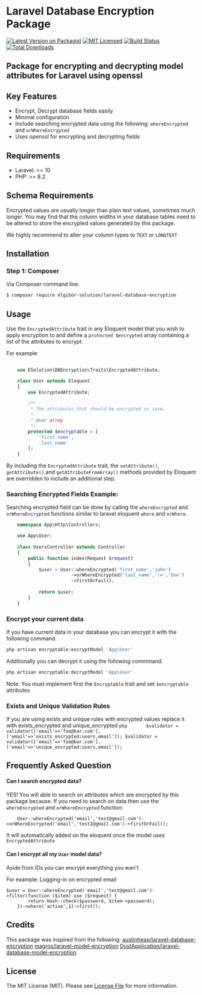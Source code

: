 # Laravel Database Encryption Package


[![Latest Version on Packagist](https://img.shields.io/packagist/v/elgibor-solution/laravel-database-encryption.svg?style=flat-square)](https://packagist.org/packages/elgibor-solution/laravel-database-encryption) 
[![MIT Licensed](https://img.shields.io/badge/license-MIT-brightgreen.svg?style=flat-square)](LICENSE.md) 
[![Build Status](https://travis-ci.com/elgibor-solution/laravel-database-encryption.svg?branch=main)](https://travis-ci.com/elgibor-solution/laravel-database-encryption) 
[![Total Downloads](https://img.shields.io/packagist/dt/elgibor-solution/laravel-database-encryption.svg?style=flat-square)](https://packagist.org/packages/elgibor-solution/laravel-database-encryption)


## Package for encrypting and decrypting model attributes for Laravel using openssl

## Key Features

* Encrypt, Decrypt database fields easily
* Minimal configuration
* Include searching encrypted data using the following:
    `whereEncrypted` and `orWhereEncrypted`
* Uses openssl for encrypting and decrypting fields

## Requirements

* Laravel: >= 10
* PHP: >= 8.2

## Schema Requirements

Encrypted values are usually longer than plain text values, sometimes much longer.
You may find that the column widths in your database tables need to be altered to
store the encrypted values generated by this package.

We highly recommend to alter your column types to `TEXT` or `LONGTEXT`

## Installation

### Step 1: Composer

Via Composer command line:

```bash
$ composer require elgibor-solution/laravel-database-encryption
```

## Usage

Use the `EncryptedAttribute` trait in any Eloquent model that you wish to apply encryption
to and define a `protected $encrypted` array containing a list of the attributes to encrypt.

For example:

```php
    
    use ESolution\DBEncryption\Traits\EncryptedAttribute;

    class User extends Eloquent 
    {
        use EncryptedAttribute;
       
        /**
         * The attributes that should be encrypted on save.
         *
         * @var array
         */
        protected $encryptable = [
            'first_name', 
            'last_name'
        ];
    }
```

By including the `EncryptedAttribute` trait, the `setAttribute()`, `getAttribute()` and `getAttributeFromArray()`
methods provided by Eloquent are overridden to include an additional step.

### Searching Encrypted Fields Example:
Searching encrypted field can be done by calling the `whereEncrypted` and `orWhereEncrypted` functions
similar to laravel eloquent `where` and `orWhere`.


```php
    namespace App\Http\Controllers;

    use App\User;
    
    class UsersController extends Controller 
    {
        public function index(Request $request)
        {
            $user = User::whereEncrypted('first_name','john')
                        ->orWhereEncrypted('last_name','!=','Doe')
                        ->firstOrFail();
            
            return $user;
        }
    }
```

### Encrypt your current data
 If you have current data in your database you can encrypt it with the following command.

```php 
php artisan encryptable:encryptModel 'App\User'
```
    
 Additionally you can decrypt it using the following commmand.
 
```php 
php artisan encryptable:decryptModel 'App\User'
```

 Note: You must implement first the `Encryptable` trait and set `$encryptable` attributes

### Exists and Unique Validation Rules
 If you are using exists and unique rules with encrypted values replace it with exists_encrypted and unique_encrypted 
    ```php      
      $validator = validator(['email'=>'foo@bar.com'], ['email'=>'exists_encrypted:users,email']);
      $validator = validator(['email'=>'foo@bar.com'], ['email'=>'unique_encrypted:users,email']);
    ```

## Frequently Asked Question
#### Can I search encrypted data?
YES! You will able to search on attributes which are encrypted by this package because.
If you need to search on data then use the `whereEncrypted` and `orWhereEncrypted` function:
```
    User::whereEncrypted('email','test@gmail.com')->orWhereEncrypted('email','test2@gmail.com')->firstOrFail();
```
It will automatically added on the eloquent once the model uses `EncryptedAttribute`

#### Can I encrypt all my `User` model data?
Aside from IDs you can encrypt everything you wan't

For example:
Logging-in on encrypted email
```
$user = User::whereEncrypted('email','test@gmail.com')->filter(function ($item) use ($request) {
        return Hash::check($password, $item->password);
    })->where('active',1)->first();
```

## Credits
This package was inspired from the following:
 [austinheap/laravel-database-encryption](https://github.com/austinheap/laravel-database-encryption)
 [magros/laravel-model-encryption](https://github.com/magros/laravel-model-encryption)
 [DustApplication/laravel-database-model-encryption](https://github.com/DustApplication/laravel-database-model-encryption.git)
 
## License
The MIT License (MIT). Please see [License File](LICENSE.md) for more information.
